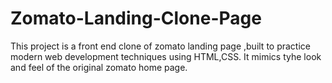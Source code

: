 # Zomato-Landing-Clone-Page
This project is a front end clone of zomato landing page ,built to practice modern web development techniques using HTML,CSS. 
It mimics tyhe look and feel of  the original zomato home page. 

